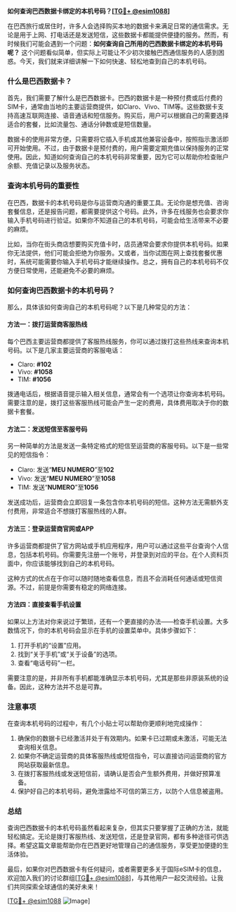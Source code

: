 **如何查询巴西数据卡绑定的本机号码？[[TG💪+ @esim1088](https://t.me/s/esim1088)]**

在巴西旅行或居住时，许多人会选择购买本地的数据卡来满足日常的通信需求。无论是用于上网、打电话还是发送短信，这些数据卡都能提供便捷的服务。然而，有时候我们可能会遇到一个问题：**如何查询自己所用的巴西数据卡绑定的本机号码呢？** 这个问题看似简单，但实际上可能让不少初次接触巴西通信服务的人感到困惑。今天，我们就来详细讲解一下如何快速、轻松地查到自己的本机号码。

### 什么是巴西数据卡？

首先，我们需要了解什么是巴西数据卡。巴西的数据卡是一种预付费或后付费的SIM卡，通常由当地的主要运营商提供，如Claro、Vivo、TIM等。这些数据卡支持高速互联网连接、语音通话和短信服务。购买后，用户可以根据自己的需要选择适合的套餐，比如流量包、通话分钟数或是短信数量。

数据卡的使用非常方便，只需要将它插入手机或其他兼容设备中，按照指示激活即可开始使用。不过，由于数据卡是预付费的，用户需要定期充值以保持服务的正常使用。因此，知道如何查询自己的本机号码非常重要，因为它可以帮助你检查账户余额、充值记录以及服务状态。

### 查询本机号码的重要性

在巴西，数据卡的本机号码是你与运营商沟通的重要工具。无论你是想充值、咨询套餐信息，还是报告问题，都需要提供这个号码。此外，许多在线服务也会要求你输入手机号码进行验证。如果你不知道自己的本机号码，可能会给生活带来不必要的麻烦。

比如，当你在街头商店想要购买充值卡时，店员通常会要求你提供本机号码。如果你无法提供，他们可能会拒绝为你服务。又或者，当你试图在网上查找套餐优惠时，系统可能需要你输入手机号码才能继续操作。总之，拥有自己的本机号码不仅方便日常使用，还能避免不必要的麻烦。

### 如何查询巴西数据卡的本机号码？

那么，具体该如何查询自己的本机号码呢？以下是几种常见的方法：

#### 方法一：拨打运营商客服热线

每个巴西主要运营商都提供了客服热线服务，你可以通过拨打这些热线来查询本机号码。以下是几家主要运营商的客服电话：

- Claro: **#102**
- Vivo: **#1058**
- TIM: **#1056**

拨通电话后，根据语音提示输入相关信息，通常会有一个选项让你查询本机号码。需要注意的是，拨打这些客服热线可能会产生一定的费用，具体费用取决于你的数据卡套餐。

#### 方法二：发送短信至客服号码

另一种简单的方法是发送一条特定格式的短信至运营商的客服号码。以下是一些常见的短信指令：

- Claro: 发送“**MEU NUMERO**”至**102**
- Vivo: 发送“**MEU NUMERO**”至**1058**
- TIM: 发送“**NUMERO**”至**1056**

发送成功后，运营商会立即回复一条包含你本机号码的短信。这种方法无需额外支付费用，非常适合不想拨打客服热线的人群。

#### 方法三：登录运营商官网或APP

许多运营商都提供了官方网站或手机应用程序，用户可以通过这些平台查询个人信息，包括本机号码。你需要先注册一个账号，并登录到对应的平台。在个人资料页面中，你应该能够找到自己的本机号码。

这种方式的优点在于你可以随时随地查看信息，而且不会消耗任何通话或短信资源。不过，前提是你需要有稳定的网络连接。

#### 方法四：直接查看手机设置

如果以上方法对你来说过于繁琐，还有一个更直接的办法——检查手机设置。大多数情况下，你的本机号码会显示在手机的设置菜单中。具体步骤如下：

1. 打开手机的“设置”应用。
2. 找到“关于手机”或“关于设备”的选项。
3. 查看“电话号码”一栏。

需要注意的是，并非所有手机都能准确显示本机号码，尤其是那些非原装系统的设备。因此，这种方法并不总是可靠。

### 注意事项

在查询本机号码的过程中，有几个小贴士可以帮助你更顺利地完成操作：

1. 确保你的数据卡已经激活并处于有效期内。如果卡已过期或未激活，可能无法查询相关信息。
2. 如果你不确定运营商的具体客服热线或短信指令，可以直接访问运营商的官方网站获取最新信息。
3. 在拨打客服热线或发送短信前，请确认是否会产生额外费用，并做好预算准备。
4. 保护好自己的本机号码，避免泄露给不可信的第三方，以防个人信息被盗用。

### 总结

查询巴西数据卡的本机号码虽然看起来复杂，但其实只要掌握了正确的方法，就能轻松搞定。无论是拨打客服热线、发送短信，还是登录官网，都有多种途径可供选择。希望这篇文章能帮助你在巴西更好地管理自己的通信服务，享受更加便捷的生活体验。

最后，如果你对巴西数据卡有任何疑问，或者需要更多关于国际eSIM卡的信息，欢迎加入我们的讨论群组[[TG💪+ @esim1088](https://t.me/s/esim1088)]，与其他用户一起交流经验。让我们共同探索全球通信的美好未来！

[[TG💪+ @esim1088](https://t.me/s/esim1088) ![Image](https://i.postimg.cc/4NQfJmqS/Snipaste-2025-05-13-00-14-12.png)]